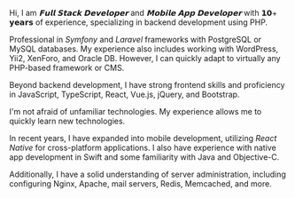 Hi, I am *𝗙𝘂𝗹𝗹 𝗦𝘁𝗮𝗰𝗸 𝗗𝗲𝘃𝗲𝗹𝗼𝗽𝗲𝗿* and *𝗠𝗼𝗯𝗶𝗹𝗲 𝗔𝗽𝗽 𝗗𝗲𝘃𝗲𝗹𝗼𝗽𝗲𝗿* with 𝟭𝟬+ 𝘆𝗲𝗮𝗿𝘀 of experience, specializing in backend development using PHP.

Professional in *Symfony* and *Laravel* frameworks with PostgreSQL or MySQL databases. My experience also includes working with WordPress, Yii2, XenForo, and Oracle DB.
However, I can quickly adapt to virtually any PHP-based framework or CMS.

Beyond backend development, I have strong frontend skills and proficiency in JavaScript, TypeScript, React, Vue.js, jQuery, and Bootstrap.

I'm not afraid of unfamiliar technologies. My experience allows me to quickly learn new technologies.

In recent years, I have expanded into mobile development, utilizing *React Native* for cross-platform applications. I also have experience with native app development in Swift and some familiarity with Java and Objective-C.

Additionally, I have a solid understanding of server administration, including configuring Nginx, Apache, mail servers, Redis, Memcached, and more.
